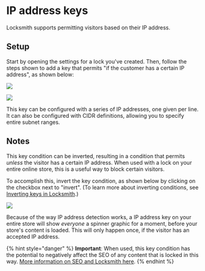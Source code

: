 # IP address keys

Locksmith supports permitting visitors based on their IP address.

## Setup

Start by opening the settings for a lock you've created. Then, follow the steps shown to add a key that permits "if the customer has a certain IP address", as shown below:

![](https://d33v4339jhl8k0.cloudfront.net/docs/assets/5ddd799f2c7d3a7e9ae472fc/images/5f876c4b52faff0016aeffbc/file-HFtQQBMQWa.png)

![](https://d33v4339jhl8k0.cloudfront.net/docs/assets/5ddd799f2c7d3a7e9ae472fc/images/5f876c804cedfd0017dd1d1a/file-nuEZeD6x1D.png)

This key can be configured with a series of IP addresses, one given per line. It can also be configured with CIDR definitions, allowing you to specify entire subnet ranges.

## Notes

This key condition can be inverted, resulting in a condition that permits _unless_ the visitor has a certain IP address. When used with a lock on your entire online store, this is a useful way to block certain visitors.

To accomplish this, invert the key condition, as shown below by clicking on the checkbox next to "invert". (To learn more about inverting conditions, see [Inverting keys in Locksmith](inverting-conditions-in-locksmith.md).)

![](https://d33v4339jhl8k0.cloudfront.net/docs/assets/5ddd799f2c7d3a7e9ae472fc/images/607f7188e0324b5fdfd0ced0/file-84QaCMgM9m.png)

Because of the way IP address detection works, a IP address key on your entire store will show _everyone_ a spinner graphic for a moment, before your store's content is loaded. This will only happen once, if the visitor has an accepted IP address.

{% hint style="danger" %}
**Important**: When used, this key condition has the potential to negatively affect the SEO of any content that is locked in this way. [More information on SEO and Locksmith here](../../faqs/more/how-does-locksmith-affect-search-engines-and-seo.md).
{% endhint %}
